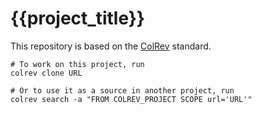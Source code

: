 # {{project_title}}

This repository is based on the [ColRev](https://github.com/CoLRev-Ecosystem/colrev) standard.

```
# To work on this project, run
colrev clone URL

# Or to use it as a source in another project, run
colrev search -a "FROM COLREV_PROJECT SCOPE url='URL'"
```
